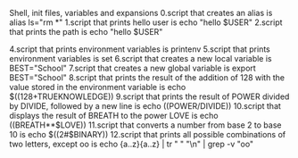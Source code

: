 Shell, init files, variables and expansions
0.script that creates an alias is alias ls="rm *"
1.script that prints hello user is echo "hello $USER"
2.script that prints the path is echo "hello $USER"

4.script that prints environment variables is printenv
5.script that prints environment variables is set
6.script that creates a new local variable is BEST="School"
7.script that creates a new global variable is export BEST="School"
8.script that prints the result of the addition of 128 with the value stored in the environment variable is echo $((128+TRUEKNOWLEDGE))
9.script that prints the result of POWER divided by DIVIDE, followed by a new line is echo $(($POWER/DIVIDE))
10.script that displays the result of BREATH to the power LOVE is echo $(($BREATH**$LOVE))
11.script that converts a number from base 2 to base 10 is echo $((2#$BINARY))
12.script that prints all possible combinations of two letters, except oo is echo {a..z}{a..z} | tr " " "\n" | grep -v "oo"
